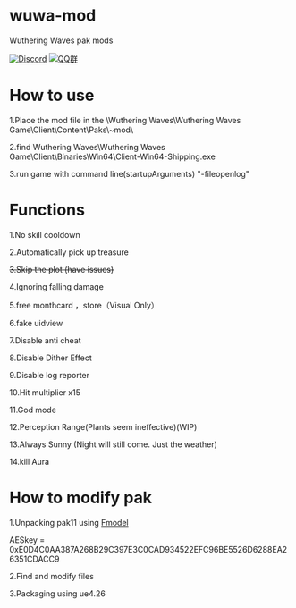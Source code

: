 # wuwa-mod
Wuthering Waves pak mods

[![Discord](https://discordapp.com/api/guilds/1026295403282436097/widget.png?style=shield)](https://discord.com/invite/nfnUhqW8EY)
[![QQ群](https://i.postimg.cc/MGqtP1P8/image.png)](https://qm.qq.com/q/FVX6QpU5qi)


# How to use
1.Place the mod file in the  \Wuthering Waves\Wuthering Waves Game\Client\Content\Paks\\~mod\

2.find Wuthering Waves\Wuthering Waves Game\Client\Binaries\Win64\Client-Win64-Shipping.exe

3.run game with command line(startupArguments) "-fileopenlog"

# Functions

1.No skill cooldown

2.Automatically pick up treasure 

~~3.Skip the plot (have issues)~~

4.Ignoring falling damage

5.free monthcard ，store（Visual Only）

6.fake uidview

7.Disable anti cheat 

8.Disable Dither Effect

9.Disable log reporter 

10.Hit multiplier x15

11.God mode

12.Perception Range(Plants seem ineffective)(WIP)

13.Always Sunny (Night will still come. Just the weather)

14.kill Aura

# How to modify pak

1.Unpacking pak11 using [Fmodel](https://github.com/4sval/FModel)

AESkey = 0xE0D4C0AA387A268B29C397E3C0CAD934522EFC96BE5526D6288EA26351CDACC9

2.Find and modify files

3.Packaging using ue4.26



